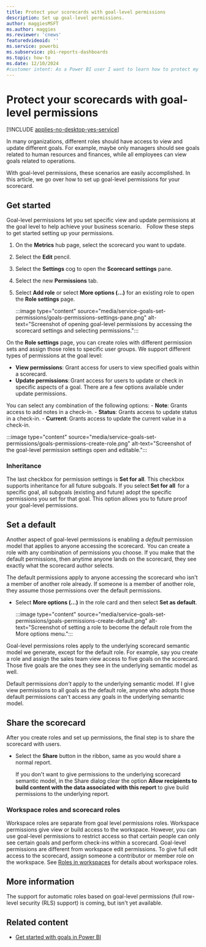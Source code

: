 ```yaml
---
title: Protect your scorecards with goal-level permissions
description: Set up goal-level permissions.
author: maggiesMSFT
ms.author: maggies
ms.reviewer: 'cnews'
featuredvideoid: ''
ms.service: powerbi
ms.subservice: pbi-reports-dashboards
ms.topic: how-to
ms.date: 12/10/2024
#customer intent: As a Power BI user I want to learn how to protect my scorecards with goal-level permissions in the Power BI service.
---
```

# Protect your scorecards with goal-level permissions

[!INCLUDE [applies-no-desktop-yes-service](../includes/applies-no-desktop-yes-service.md)]

In many organizations, different roles should have access to view and update different goals. For example, maybe only managers should see goals related to human resources and finances, while all employees can view goals related to operations.  

With goal-level permissions, these scenarios are easily accomplished. In this article, we go over how to set up goal-level permissions for your scorecard.

## Get started

Goal-level permissions let you set specific view and update permissions at the goal level to help achieve your business scenario.  
  
Follow these steps to get started setting up your permissions.

1. On the **Metrics** hub page, select the scorecard you want to update.
1. Select the **Edit** pencil.
1. Select the **Settings** cog to open the **Scorecard settings** pane.
1. Select the new **Permissions** tab.
1. Select **Add role** or select **More options (...)** for an existing role to open the  **Role settings** page.

    :::image type="content" source="media/service-goals-set-permissions/goals-permissions-settings-pane.png" alt-text="Screenshot of opening goal-level permissions by accessing the scorecard settings and selecting permissions.":::

On the **Role settings** page, you  can create roles with different permission sets and assign those roles to specific user groups. We support different types of permissions at the goal level:

- **View permissions**: Grant access for users to view specified goals within a scorecard.
- **Update permissions**: Grant access for users to update or check in specific aspects of a goal. There are a few options available under update permissions.

You can select any combination of the following options:
    - **Note**: Grants access to add notes in a check-in.
    - **Status**: Grants access to update status in a check-in.
    - **Current**: Grants access to update the current value in a check-in.

:::image type="content" source="media/service-goals-set-permissions/goals-permissions-create-role.png" alt-text="Screenshot of the goal-level permission settings open and editable.":::

### Inheritance

The last checkbox for permission settings is **Set for all**. This checkbox supports inheritance for all future subgoals. If you select **Set for all**  for a specific goal, all subgoals (existing and future) adopt the specific permissions you set for that goal. This option allows you to future proof your goal-level permissions.

## Set a default

Another aspect of goal-level permissions is enabling a *default* permission model that applies to anyone accessing the scorecard.  You can create a role with any combination of permissions you choose. If you make that the default permissions, then anytime anyone lands on the scorecard, they see exactly what the scorecard author selects.    

The default permissions apply to anyone accessing the scorecard who isn't a member of another role already. If someone is a member of another role, they assume those permissions over the default permissions. 

- Select **More options (...)** in the role card and then select **Set as default**.

    :::image type="content" source="media/service-goals-set-permissions/goals-permissions-create-default.png" alt-text="Screenshot of setting a role to become the default role from the More options menu.":::

Goal-level permissions roles apply to the underlying scorecard semantic model we generate, except for the default role. For example, say you create a role and assign the sales team view access to five goals on the scorecard. Those five goals are the ones they see in the underlying semantic model as well.

Default permissions *don't* apply to the underlying semantic model. If I give view permissions to all goals as the default role, anyone who adopts those default permissions can't access any goals in the underlying semantic model.

## Share the scorecard

After you create roles and set up permissions, the final step is to share the scorecard with users.  

- Select the **Share** button in the ribbon, same as you would share a normal report.  

    If you don't want to give permissions to the underlying scorecard semantic model, in the Share dialog clear the option **Allow recipients to build content with the data associated with this report** to give build permissions to the underlying report.

### Workspace roles and scorecard roles

Workspace roles are separate from goal level permissions roles. Workspace permissions give view or build access to the workspace. However, you can use goal-level permissions to restrict access so that certain people can only see certain goals and perform check-ins within a scorecard. Goal-level permissions are different from workspace edit permissions. To give full edit access to the scorecard, assign someone a contributor or member role on the workspace. See [Roles in workspaces](../collaborate-share/service-roles-new-workspaces.md) for details about workspace roles.

## More information

The support for automatic roles based on goal-level permissions (full row-level security (RLS) support) is coming, but isn't yet available.

## Related content

- [Get started with goals in Power BI](service-goals-introduction.md)
